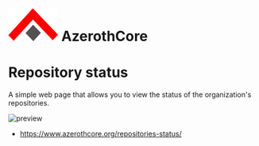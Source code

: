 # ![logo](https://raw.githubusercontent.com/azerothcore/azerothcore.github.io/master/images/logo-github.png) AzerothCore

# Repository status

A simple web page that allows you to view the status of the organization's repositories.

![preview](https://github.com/user-attachments/assets/9e41c002-8990-4a15-9d12-32abb7694fd2)

- https://www.azerothcore.org/repositories-status/
